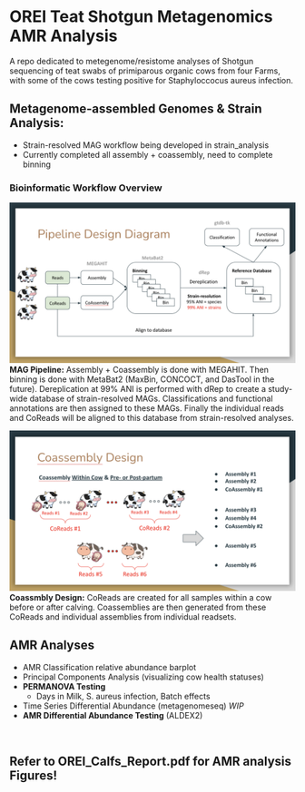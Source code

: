 # OREI Teat Shotgun Metagenomics AMR Analysis

A repo dedicated to metegenome/resistome analyses of Shotgun sequencing of teat swabs of primiparous organic cows from four Farms, with some of the cows testing positive for Staphyloccocus aureus infection.

## Metagenome-assembled Genomes & Strain Analysis:
 - Strain-resolved MAG workflow being developed in strain_analysis
 - Currently completed all assembly + coassembly, need to complete binning
 
### Bioinformatic Workflow Overview
  ![MAG Workflow Diagram](OREI_Workflow_Design.png)
  **MAG Pipeline:** Assembly + Coassembly is done with MEGAHIT. Then binning is done with MetaBat2 (MaxBin, CONCOCT, and DasTool in the future). Dereplication at 99% ANI is performed with dRep to create a study-wide database of strain-resolved MAGs. Classifications and functional annotations are then assigned to these MAGs. Finally the individual reads and CoReads will be aligned to this database from strain-resolved analyses.

 ![Coassembly Design Diagram](OREI_Coassembly_Design.png)
  **Coassmbly Design:** CoReads are created for all samples within a cow before or after calving. Coassemblies are then generated from these CoReads and individual assemblies from individual readsets. 


## AMR Analyses
- AMR Classification relative abundance barplot
- Principal Components Analysis (visualizing cow health statuses)
- **PERMANOVA Testing**
  - Days in Milk, S. aureus infection, Batch effects
- Time Series Differential Abundance (metagenomeseq) _WIP_
- **AMR Differential Abundance Testing** (ALDEX2)


<p>&nbsp;</p>

## Refer to OREI_Calfs_Report.pdf for AMR analysis Figures!
